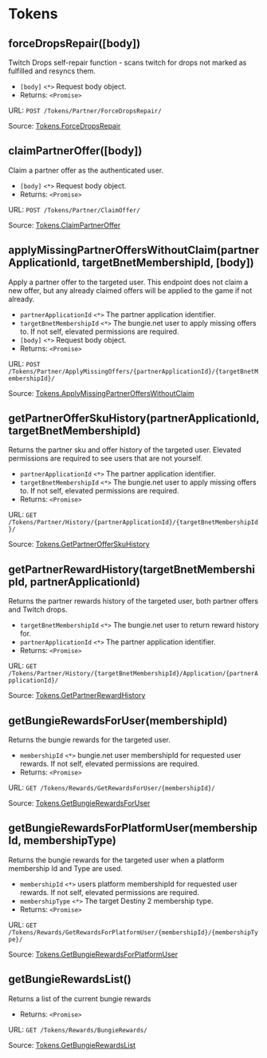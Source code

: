 # Tokens

## forceDropsRepair([body])

Twitch Drops self-repair function - scans twitch for drops not marked as fulfilled and resyncs them.

- `[body]` `<*>` Request body object.
- Returns: `<Promise>`

URL: `POST /Tokens/Partner/ForceDropsRepair/`

Source: [Tokens.ForceDropsRepair](https://bungie-net.github.io/#Tokens.ForceDropsRepair)

## claimPartnerOffer([body])

Claim a partner offer as the authenticated user.

- `[body]` `<*>` Request body object.
- Returns: `<Promise>`

URL: `POST /Tokens/Partner/ClaimOffer/`

Source: [Tokens.ClaimPartnerOffer](https://bungie-net.github.io/#Tokens.ClaimPartnerOffer)

## applyMissingPartnerOffersWithoutClaim(partnerApplicationId, targetBnetMembershipId, [body])

Apply a partner offer to the targeted user. This endpoint does not claim a new offer, but any already claimed offers will be applied to the game if not already.

- `partnerApplicationId` `<*>` The partner application identifier.
- `targetBnetMembershipId` `<*>` The bungie.net user to apply missing offers to. If not self, elevated permissions are required.
- `[body]` `<*>` Request body object.
- Returns: `<Promise>`

URL: `POST /Tokens/Partner/ApplyMissingOffers/{partnerApplicationId}/{targetBnetMembershipId}/`

Source: [Tokens.ApplyMissingPartnerOffersWithoutClaim](https://bungie-net.github.io/#Tokens.ApplyMissingPartnerOffersWithoutClaim)

## getPartnerOfferSkuHistory(partnerApplicationId, targetBnetMembershipId)

Returns the partner sku and offer history of the targeted user. Elevated permissions are required to see users that are not yourself.

- `partnerApplicationId` `<*>` The partner application identifier.
- `targetBnetMembershipId` `<*>` The bungie.net user to apply missing offers to. If not self, elevated permissions are required.
- Returns: `<Promise>`

URL: `GET /Tokens/Partner/History/{partnerApplicationId}/{targetBnetMembershipId}/`

Source: [Tokens.GetPartnerOfferSkuHistory](https://bungie-net.github.io/#Tokens.GetPartnerOfferSkuHistory)

## getPartnerRewardHistory(targetBnetMembershipId, partnerApplicationId)

Returns the partner rewards history of the targeted user, both partner offers and Twitch drops.

- `targetBnetMembershipId` `<*>` The bungie.net user to return reward history for.
- `partnerApplicationId` `<*>` The partner application identifier.
- Returns: `<Promise>`

URL: `GET /Tokens/Partner/History/{targetBnetMembershipId}/Application/{partnerApplicationId}/`

Source: [Tokens.GetPartnerRewardHistory](https://bungie-net.github.io/#Tokens.GetPartnerRewardHistory)

## getBungieRewardsForUser(membershipId)

Returns the bungie rewards for the targeted user.

- `membershipId` `<*>` bungie.net user membershipId for requested user rewards. If not self, elevated permissions are required.
- Returns: `<Promise>`

URL: `GET /Tokens/Rewards/GetRewardsForUser/{membershipId}/`

Source: [Tokens.GetBungieRewardsForUser](https://bungie-net.github.io/#Tokens.GetBungieRewardsForUser)

## getBungieRewardsForPlatformUser(membershipId, membershipType)

Returns the bungie rewards for the targeted user when a platform membership Id and Type are used.

- `membershipId` `<*>` users platform membershipId for requested user rewards. If not self, elevated permissions are required.
- `membershipType` `<*>` The target Destiny 2 membership type.
- Returns: `<Promise>`

URL: `GET /Tokens/Rewards/GetRewardsForPlatformUser/{membershipId}/{membershipType}/`

Source: [Tokens.GetBungieRewardsForPlatformUser](https://bungie-net.github.io/#Tokens.GetBungieRewardsForPlatformUser)

## getBungieRewardsList()

Returns a list of the current bungie rewards

- Returns: `<Promise>`

URL: `GET /Tokens/Rewards/BungieRewards/`

Source: [Tokens.GetBungieRewardsList](https://bungie-net.github.io/#Tokens.GetBungieRewardsList)

